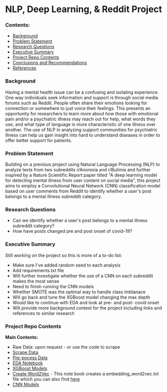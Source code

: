 # NLP, Deep Learning, & Reddit Project

### Contents:
- [Background](#Background)
- [Problem Statement](#Problem-Statement)
- [Research Questions](#Research-Questions)
- [Executive Summary](#Executive-Summary)
- [Project Repo Contents](#Project-Repo-Contents)
- [Conclusions and Recommendations](#Conclusions-and-Recommendations)
- [References](#References)

### Background 
Having a mental health issue can be a confusing and isolating experience. One way individuals seek information and support is through social media forums such as Reddit. People often share their emotions looking for connection or somewhere to just voice their feelings. This presents an opportunity for researchers to learn more about how those with emotional pain and/or a psychiatric illness may reach out for help, what words they use, and what type of language is more characteristic of one illness over another. The use of NLP in analyzing support communities for psychiatric illness can help us gain insight into hard to understand diseases in order to offer better support for patients.

### Problem Statement  
Building on a previous project using Natural Language Processing (NLP) to analyze texts from two subreddits r/Anorexia and r/Bulimia and further inspired by a Nature Scientific Report paper titled "A deep learning model for detecting mental illness from user content on social media", this project aims to employ a Convolutional Neural Network (CNN) classification model based on user comments from Reddit to identify whether a user's post belongs to a mental illness subreddit category.

### Research Questions 
- Can we identify whether a user's post belongs to a mental illness subreddit category? 
- How have posts changed pre and post onset of covid-19?

### Executive Summary 
Still working on the project so this is more of a to-do list:
- Make sure I've added random seed to each analysis
- Add requirements.txt file
- Will further investigate whether the use of a CNN on each subreddit makes the most sense 
- Need to finish running the CNN models
- Whether SMOTE was the optimal way to handle class imblanace 
- Will go back and tune the XGBoost model changing the max depth 
- Would like to continue with EDA and look at pre- and post- covid onset
- Will provide more background context for the project including links and references to similar research

### Project Repo Contents

**Main Contents:**
- Raw Data: upon request - or use the code to scrape
- [Scrape Data](./notebooks/step1-scrape_and_clean_data.ipynb)
- [Pre-pocess Data](./notebooks/step2-pre-process_text.ipynb)
- [EDA Notebook](./notebooks/step3-EDA.ipynb)
- [XGBoost Models](./notebooks/step4-model-xgboost-classifier.ipynb)
- [Create Word2Vec](./notebooks/step5-word2vec.ipynb) - This note book creates a embedding_word2vec.txt file which you can also find [here](https://drive.google.com/file/d/18VNCWdM0VRIGSNNx7z_-Q7_Odg_fo6XV/view?usp=sharing) 
- [CNN Models](./notebooks/step6-model-CNN.ipynb)
